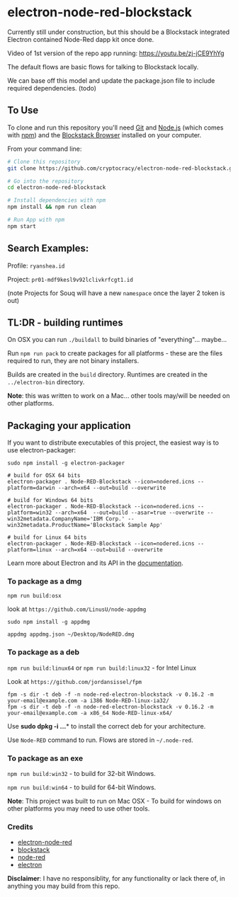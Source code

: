# electron-node-red-blockstack

Currently still under construction, but this should be a Blockstack integrated Electron contained Node-Red dapp kit once done.

Video of 1st version of the repo app running: https://youtu.be/zj-jCE9YhYg

The default flows are basic flows for talking to Blockstack locally.

We can base off this model and update the package.json file to include required dependencies. (todo)

## To Use

To clone and run this repository you'll need [Git](https://git-scm.com) and [Node.js](https://nodejs.org/en/download/) (which comes with [npm](http://npmjs.com)) and the [Blockstack Browser](https://github.com/blockstack/blockstack-browser/releases) installed on your computer. 


From your command line:

```bash
# Clone this repository
git clone https://github.com/cryptocracy/electron-node-red-blockstack.git

# Go into the repository
cd electron-node-red-blockstack

# Install dependencies with npm
npm install && npm run clean

# Run App with npm
npm start
```

## Search Examples:
Profile: `ryanshea.id`

Project: `pr01-mdf9kesl9v92lclivkrfcgt1.id`  

(note Projects for Souq will have a new `namespace` once the layer 2 token is out)

## TL:DR - building runtimes

On OSX you can run `./buildall` to build binaries of "everything"... maybe...

Run `npm run pack` to create packages for all platforms - these are the files required to run, they are not binary installers.

Builds are created in the `build` directory. Runtimes are created in the `../electron-bin` directory.

**Note**: this was written to work on a Mac... other tools may/will be needed on other platforms.

## Packaging your application

If you want to distribute executables of this project, the easiest way is to use electron-packager:

```
sudo npm install -g electron-packager

# build for OSX 64 bits
electron-packager . Node-RED-Blockstack --icon=nodered.icns --platform=darwin --arch=x64 --out=build --overwrite

# build for Windows 64 bits
electron-packager . Node-RED-Blockstack --icon=nodered.icns --platform=win32 --arch=x64  --out=build --asar=true --overwrite --win32metadata.CompanyName='IBM Corp.' --win32metadata.ProductName='Blockstack Sample App'

# build for Linux 64 bits
electron-packager . Node-RED-Blockstack --icon=nodered.icns --platform=linux --arch=x64 --out=build --overwrite
```

Learn more about Electron and its API in the [documentation](http://electron.atom.io/docs/latest).


### To package as a dmg

`npm run build:osx`

look at `https://github.com/LinusU/node-appdmg`

    sudo npm install -g appdmg

    appdmg appdmg.json ~/Desktop/NodeRED.dmg


### To package as a deb

`npm run build:linux64` or `npm run build:linux32` - for Intel Linux

Look at `https://github.com/jordansissel/fpm`

    fpm -s dir -t deb -f -n node-red-electron-blockstack -v 0.16.2 -m your-email@example.com -a i386 Node-RED-linux-ia32/
    fpm -s dir -t deb -f -n node-red-electron-blockstack -v 0.16.2 -m your-email@example.com -a x86_64 Node-RED-linux-x64/

Use **sudo dpkg -i ...*** to install the correct deb for your architecture.

Use `Node-RED` command to run. Flows are stored in `~/.node-red`.


### To package as an exe

`npm run build:win32` - to build for 32-bit Windows.

`npm run build:win64` - to build for 64-bit Windows.

**Note**: This project was built to run on Mac OSX - To build for windows on other platforms you may need to use other tools.


### Credits
- [electron-node-red](https://github.com/dceejay/electron-node-red)
- [blockstack](https://github.com/blockstack/)
- [node-red](https://github.com/node-red/)
- [electron](https://github.com/electron)


**Disclaimer**: I have no responsiblity, for any functionality or lack there of, in anything you may build from this repo.

